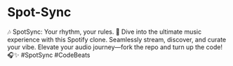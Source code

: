 # Spot-Sync
🎶 SpotSync: Your rhythm, your rules. 🚀 Dive into the ultimate music experience with this Spotify clone. Seamlessly stream, discover, and curate your vibe. Elevate your audio journey—fork the repo and turn up the code! 🎧✨ #SpotSync #CodeBeats
